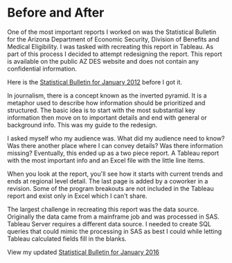 # Before and After

One of the most important reports I worked on was the Statistical Bulletin for the Arizona Department of Economic Security, Division of Benefits and Medical Eligibility.  I was tasked with recreating this report in Tableau.  As part of this process I decided to attempt redesigning the report.  This report is available on the public AZ DES website and does not contain any confidential information.

Here is the [Statistical Bulletin for January 2012](statisticalBulletinBefore.pdf) before I got it.

In journalism, there is a concept known as the inverted pyramid.  It is a metaphor used to describe how information should be prioritized and structured.  The basic idea is to start with the most substantial key information then move on to important details and end with general or background info.  This was my guide to the redesign.

I asked myself who my audience was.  What did my audience need to know?  Was there another place where I can convey details?  Was there information missing?  Eventually, this ended up as a two piece report.  A Tableau report with the most important info and an Excel file with the little line items.  

When you look at the report, you'll see how it starts with current trends and ends at regional level detail.  The last page is added by a coworker in a revision.  Some of the program breakouts are not included in the Tableau report and exist only in Excel which I can't share.

The largest challenge in recreating this report was the data source.  Originally the data came from a mainframe job and was processed in SAS.  Tableau Server requires a different data source.  I needed to create SQL queries that could mimic the processing in SAS as best I could while letting Tableau calculated fields fill in the blanks.

View my updated [Statistical Bulletin for January 2016](statisticalBulletinAfter.pdf)
